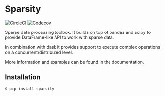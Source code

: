 # Sparsity
[![CircleCI](https://circleci.com/gh/datarevenue-berlin/sparsity.svg?style=svg)](https://circleci.com/gh/datarevenue-berlin/sparsity)
[![Codecov](https://img.shields.io/codecov/c/github/datarevenue-berlin/sparsity.svg)](https://codecov.io/gh/datarevenue-berlin/sparsity)

Sparse data processing toolbox. It builds on top of pandas and scipy to provide 
DataFrame-like API to work with sparse data. 

In combination with dask it provides support to execute complex operations on 
a concurrent/distributed level.

More information and examples can be found in the [documentation](https://datarevenue-berlin.github.io/sparsity/).


## Installation
```
$ pip install sparsity
```